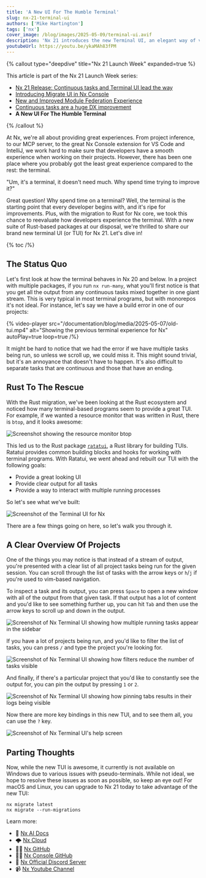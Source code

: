 ```yaml
---
title: 'A New UI For The Humble Terminal'
slug: nx-21-terminal-ui
authors: ['Mike Hartington']
tags: ['nx']
cover_image: /blog/images/2025-05-09/terminal-ui.avif
description: 'Nx 21 introduces the new Terminal UI, an elegant way of viewing log output from multiple running tasks.'
youtubeUrl: https://youtu.be/ykaMAh83fPM
---
```


{% callout type="deepdive" title="Nx 21 Launch Week" expanded=true %}

This article is part of the Nx 21 Launch Week series:

- [Nx 21 Release: Continuous tasks and Terminal UI lead the way](/blog/nx-21-release)
- [Introducing Migrate UI in Nx Console](/blog/migrate-ui)
- [New and Improved Module Federation Experience](/blog/improved-module-federation)
- [Continuous tasks are a huge DX improvement](/blog/nx-21-continuous-tasks)
- **A New UI For The Humble Terminal**

{% /callout %}

At Nx, we're all about providing great experiences. From project inference, to our MCP server, to the great Nx Console extension for VS Code and IntelliJ, we work hard to make sure that developers have a smooth experience when working on their projects. However, there has been one place where you probably got the least great experience compared to the rest: the terminal.

"Um, it's a terminal, it doesn't need much. Why spend time trying to improve it?"

Great question! Why spend time on a terminal? Well, the terminal is the starting point that every developer begins with, and it's ripe for improvements. Plus, with the migration to Rust for Nx core, we took this chance to reevaluate how developers experience the terminal. With a new suite of Rust-based packages at our disposal, we're thrilled to share our brand new terminal UI (or TUI) for Nx 21. Let's dive in!

{% toc /%}

## The Status Quo

Let's first look at how the terminal behaves in Nx 20 and below. In a project with multiple packages, if you run `nx run-many`, what you'll first notice is that you get all the output from any continuous tasks mixed together in one giant stream. This is very typical in most terminal programs, but with monorepos it's not ideal. For instance, let's say we have a build error in one of our projects:

{% video-player src="/documentation/blog/media/2025-05-07/old-tui.mp4" alt="Showing the previous terminal experience for Nx" autoPlay=true loop=true  /%}

It might be hard to notice that we had the error if we have multiple tasks being run, so unless we scroll up, we could miss it. This might sound trivial, but it's an annoyance that doesn't have to happen. It's also difficult to separate tasks that are continuous and those that have an ending.

## Rust To The Rescue

With the Rust migration, we've been looking at the Rust ecosystem and noticed how many terminal-based programs seem to provide a great TUI. For example, if we wanted a resource monitor that was written in Rust, there is `btop`, and it looks awesome:

![Screenshot showing the resource monitor btop](/blog/images/2025-05-09/btop.avif)

This led us to the Rust package [`ratatui`](https://ratatui.rs/), a Rust library for building TUIs. Ratatui provides common building blocks and hooks for working with terminal programs. With Ratatui, we went ahead and rebuilt our TUI with the following goals:

- Provide a great looking UI
- Provide clear output for all tasks
- Provide a way to interact with multiple running processes

So let's see what we've built:

![Screenshot of the Terminal UI for Nx](/blog/images/2025-05-09/tui.avif)

There are a few things going on here, so let's walk you through it.

## A Clear Overview Of Projects

One of the things you may notice is that instead of a stream of output, you're presented with a clear list of all project tasks being run for the given session. You can scroll through the list of tasks with the arrow keys or `h`/`j` if you're used to vim-based navigation.

To inspect a task and its output, you can press `Space` to open a new window with all of the output from that given task. If that output has a lot of content and you'd like to see something further up, you can hit `Tab` and then use the arrow keys to scroll up and down in the output.

![Screenshot of Nx Terminal UI showing how multiple running tasks appear in the sidebar](/blog/images/2025-05-09/multiple-tasks.avif)

If you have a lot of projects being run, and you'd like to filter the list of tasks, you can press `/` and type the project you're looking for.

![Screenshot of Nx Terminal UI showing how filters reduce the number of tasks visible](/blog/images/2025-05-09/filter.avif)

And finally, if there's a particular project that you'd like to constantly see the output for, you can pin the output by pressing `1` or `2`.

![Screenshot of Nx Terminal UI showing how pinning tabs results in their logs being visible](/blog/images/2025-05-09/pins.avif)

Now there are more key bindings in this new TUI, and to see them all, you can use the `?` key.

![Screenshot of Nx Terminal UI's help screen](/blog/images/2025-05-09/help.avif)

## Parting Thoughts

Now, while the new TUI is awesome, it currently is not available on Windows due to various issues with pseudo-terminals. While not ideal, we hope to resolve these issues as soon as possible, so keep an eye out! For macOS and Linux, you can upgrade to Nx 21 today to take advantage of the new TUI:

```shell
nx migrate latest
nx migrate --run-migrations
```

Learn more:

- 🧠 [Nx AI Docs](/docs/features/enhance-ai)
- 🌩️ [Nx Cloud](/nx-cloud)
- 👩‍💻 [Nx GitHub](https://github.com/nrwl/nx)
- 👩‍💻 [Nx Console GitHub](https://github.com/nrwl/nx-console)
- 💬 [Nx Official Discord Server](https://go.nx.dev/community)
- 📹 [Nx Youtube Channel](https://www.youtube.com/@nxdevtools)

